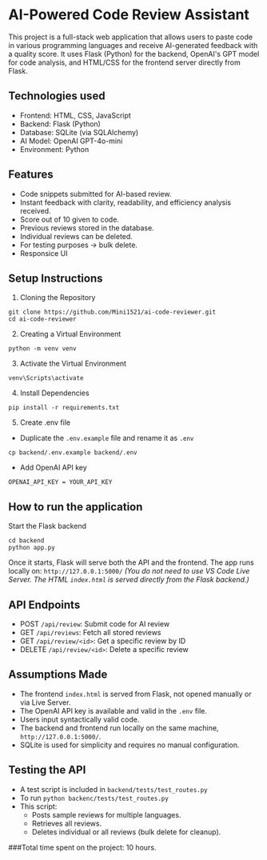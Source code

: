 # AI-Powered Code Review Assistant
This project is a full-stack web application that allows users to paste code in various programming languages and receive AI-generated feedback with a quality score. 
It uses Flask (Python) for the backend, OpenAI's GPT model for code analysis, and HTML/CSS for the frontend server directly from Flask.

## Technologies used
- Frontend: HTML, CSS, JavaScript
- Backend: Flask (Python)
- Database: SQLite (via SQLAlchemy)
- AI Model: OpenAI GPT-4o-mini
- Environment: Python

## Features
- Code snippets submitted for AI-based review.
- Instant feedback with clarity, readability, and efficiency analysis received.
- Score out of 10 given to code.
- Previous reviews stored in the database.
- Individual reviews can be deleted.
- For testing purposes -> bulk delete.
- Responsice UI

## Setup Instructions
1. Cloning the Repository
```
git clone https://github.com/Mini1521/ai-code-reviewer.git
cd ai-code-reviewer
```
2. Creating a Virtual Environment
``` 
python -m venv venv 
```
3. Activate the Virtual Environment
```
venv\Scripts\activate 
```
4. Install Dependencies
``` 
pip install -r requirements.txt 
```
5. Create .env file 
- Duplicate the `.env.example` file and rename it as `.env`
```
cp backend/.env.example backend/.env
```
- Add OpenAI API key
```
OPENAI_API_KEY = YOUR_API_KEY
```

## How to run the application
Start the Flask backend
```
cd backend 
python app.py
```
Once it starts, Flask will serve both the API and the frontend. The app runs locally on: `http://127.0.0.1:5000/` 
*(You do not need to use VS Code Live Server. The HTML `index.html` is served directly from the Flask backend.)*

## API Endpoints
- POST `/api/review`: Submit code for AI review
- GET `/api/reviews`: Fetch all stored reviews
- GET `/api/review/<id>`: Get a specific review by ID
- DELETE `/api/review/<id>`: Delete a specific review

## Assumptions Made
- The frontend `index.html` is served from Flask, not opened manually or via Live Server.
- The OpenAI API key is available and valid in the `.env` file.
- Users input syntactically valid code.
- The backend and frontend run locally on the same machine, `http://127.0.0.1:5000/`.
- SQLite is used for simplicity and requires no manual configuration.

## Testing the API
- A test script is included in `backend/tests/test_routes.py`
- To run `python backenc/tests/test_routes.py`
- This script:
  - Posts sample reviews for multiple languages.
  - Retrieves all reviews.
  - Deletes individual or all reviews (bulk delete for cleanup).

###Total time spent on the project: 10 hours.

